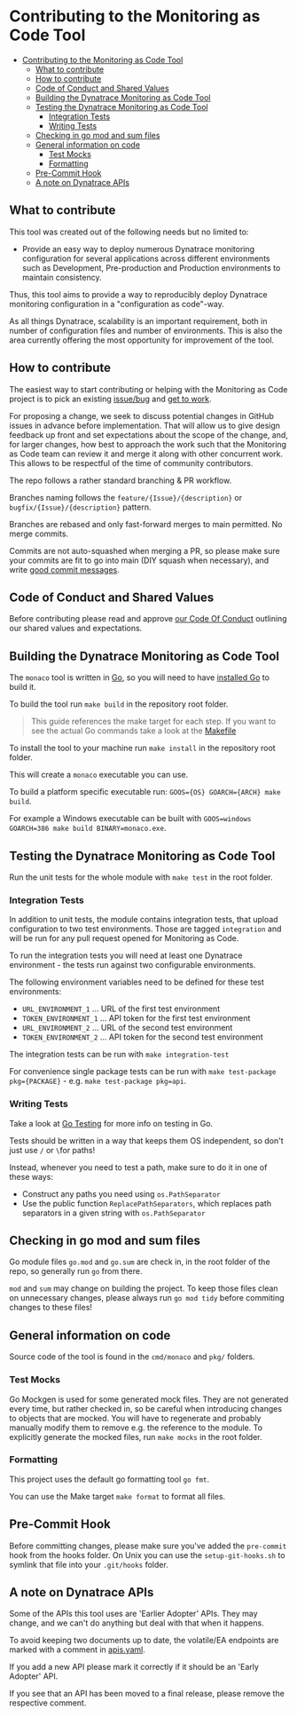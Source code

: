 # Contributing to the Monitoring as Code Tool

- [Contributing to the Monitoring as Code Tool](#contributing-to-the-monitoring-as-code-tool)
  - [What to contribute](#what-to-contribute)
  - [How to contribute](#how-to-contribute)
  - [Code of Conduct and Shared Values](#code-of-conduct-and-shared-values)
  - [Building the Dynatrace Monitoring as Code Tool](#building-the-dynatrace-monitoring-as-code-tool)
  - [Testing the Dynatrace Monitoring as Code Tool](#testing-the-dynatrace-monitoring-as-code-tool)
    - [Integration Tests](#integration-tests)
    - [Writing Tests](#writing-tests)
  - [Checking in go mod and sum files](#checking-in-go-mod-and-sum-files)
  - [General information on code](#general-information-on-code)
    - [Test Mocks](#test-mocks)
    - [Formatting](#formatting)
  - [Pre-Commit Hook](#pre-commit-hook)
  - [A note on Dynatrace APIs](#a-note-on-dynatrace-apis)

## What to contribute

This tool was created out of the following needs but no limited to:

* Provide an easy way to deploy numerous Dynatrace monitoring configuration for several applications across different environments such as Development, Pre-production and Production environments to maintain consistency.

Thus, this tool aims to provide a way to reproducibly deploy Dynatrace monitoring configuration in a "configuration as code"-way.

As all things Dynatrace, scalability is an important requirement, both in number of configuration files and number of environments.
This is also the area currently offering the most opportunity for improvement of the tool.

## How to contribute

The easiest way to start contributing or helping with the Monitoring as Code project is to pick an existing [issue/bug](#https://github.com/dynatrace-oss/dynatrace-monitoring-as-code/issues) and [get to work](#building-the-Dynatrace-Monitoring-as-Code-Tool).

For proposing a change, we seek to discuss potential changes in GitHub issues in advance before implementation. That will allow us to give design feedback up front and set expectations about the scope of the change, and, for larger changes, how best to approach the work such that the Monitoring as Code team can review it and merge it along with other concurrent work. This allows to be respectful of the time of community contributors.

The repo follows a rather standard branching & PR workflow.

Branches naming follows the `feature/{Issue}/{description}` or `bugfix/{Issue}/{description}` pattern.

Branches are rebased and only fast-forward merges to main permitted. No merge commits.

Commits are not auto-squashed when merging a PR, so please make sure your commits are fit to go into main (DIY squash when necessary), and write [good commit messages](https://chris.beams.io/posts/git-commit/).

## Code of Conduct and Shared Values

Before contributing please read and approve [our Code Of Conduct](https://github.com/dynatrace-oss/dynatrace-monitoring-as-code/blob/main/CODE_OF_CONDUCT.md) outlining our shared values and expectations. 

## Building the Dynatrace Monitoring as Code Tool

The `monaco` tool is written in [Go](https://golang.org/), so you will need to have [installed Go](https://golang.org/dl/) to build it.

To build the tool run `make build` in the repository root folder. 

> This guide references the make target for each step. If you want to see the actual Go commands take a look at the [Makefile](./Makefile)

To install the tool to your machine run `make install` in the repository root folder.

This will create a `monaco` executable you can use.

To build a platform specific executable run: `GOOS={OS} GOARCH={ARCH} make build`.

For example a Windows executable can be built with `GOOS=windows GOARCH=386 make build BINARY=monaco.exe`.

## Testing the Dynatrace Monitoring as Code Tool

Run the unit tests for the whole module with `make test` in the root folder.

### Integration Tests

In addition to unit tests, the module contains integration tests, that upload configuration to two test environments. Those are tagged `integration` and will be run for any pull request opened for Monitoring as Code.

To run the integration tests you will need at least one Dynatrace environment - the tests run against two configurable environments.

The following environment variables need to be defined for these test environments:
* `URL_ENVIRONMENT_1` ... URL of the first test environment
* `TOKEN_ENVIRONMENT_1` ... API token for the first test environment 
* `URL_ENVIRONMENT_2` ... URL of the second test environment
* `TOKEN_ENVIRONMENT_2` ... API token for the second test environment 

The integration tests can be run with `make integration-test`

For convenience single package tests can be run with `make test-package pkg={PACKAGE}` - e.g. `make test-package pkg=api`.

### Writing Tests

Take a look at [Go Testing](https://golang.org/pkg/testing/) for more info on testing in Go.

Tests should be written in a way that keeps them OS independent, so don't just use `/` or `\`for paths!

Instead, whenever you need to test a path, make sure to do it in one of these ways:

* Construct any paths you need using `os.PathSeparator`
* Use the public function `ReplacePathSeparators`, which replaces path separators in a given string with `os.PathSeparator`

## Checking in go mod and sum files

Go module files `go.mod` and `go.sum` are check in, in the root folder of the repo, so generally run `go` from there.

`mod` and `sum` may change on building the project. To keep those files clean on unnecessary changes, please always run `go mod tidy` before commiting changes to these files!

## General information on code

Source code of the tool is found in the `cmd/monaco` and `pkg/` folders.

### Test Mocks

Go Mockgen is used for some generated mock files. They are not generated every time, but rather checked in, so be careful
when introducing changes to objects that are mocked. You will have to regenerate and probably manually modify them to remove
e.g. the reference to the module.
​To explicitly generate the mocked files, run `make mocks` in the root folder.

### Formatting

This project uses the default go formatting tool `go fmt`.

You can use the Make target `make format` to format all files.

## Pre-Commit Hook

Before committing changes, please make sure you've added the `pre-commit` hook from the hooks folder.
On Unix you can use the `setup-git-hooks.sh` to symlink that file into your `.git/hooks` folder.

## A note on Dynatrace APIs

Some of the APIs this tool uses are 'Earlier Adopter' APIs. They may change, and we can't do anything but deal with that when it happens.

To avoid keeping two documents up to date, the volatile/EA endpoints are marked with a comment in [apis.yaml](apis.yaml).

If you add a new API please mark it correctly if it should be an 'Early  Adopter' API.

If you see that an API has been moved to a final release, please remove the respective comment.
